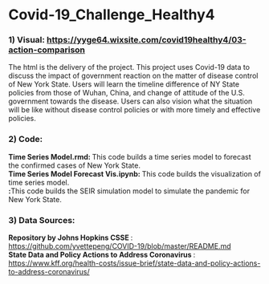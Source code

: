 # Covid-19_Challenge_Healthy4
### 1) Visual: https://yyge64.wixsite.com/covid19healthy4/03-action-comparison <br>
The html is the delivery of the project. This project uses Covid-19 data to discuss the impact of government reaction on the matter of disease control of New York State. Users will learn the timeline difference of NY State policies from those of Wuhan, China, and change of attitude of the U.S. government towards the disease. Users can also vision what the situation will be like without disease control policies or with more timely and effective policies. 

### 2) Code: <br>
<b>Time Series Model.rmd: </b> This code builds a time series model to forecast the confirmed cases of New York State. <br>
<b>Time Series Model Forecast Vis.ipynb: </b> This code builds the visualization of time series model. <br>
<b> :</b>This code builds the SEIR simulation model to simulate the pandemic for New York State.

### 3) Data Sources:
<b>Repository by Johns Hopkins CSSE </b>: https://github.com/yvettepeng/COVID-19/blob/master/README.md <br>
<b>State Data and Policy Actions to Address Coronavirus </b>: https://www.kff.org/health-costs/issue-brief/state-data-and-policy-actions-to-address-coronavirus/
